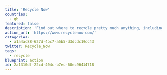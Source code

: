 ```yaml
---
title: 'Recycle Now'
countries:
  - gb
featured: false
description: 'Find out where to recycle pretty much anything, including aerosols, old mobile phones, soft plastics, and get advice on how to reduce waste too.'
action_url: 'https://www.recyclenow.com/'
categories:
  - a1a4ac88-627d-4bc7-a5b5-d3dcdc10cc43
twitter: Recycle_Now
tags:
  - recycle
blueprint: action
id: 2a1310df-22cd-404c-b7ec-60ec96434718
---
```

